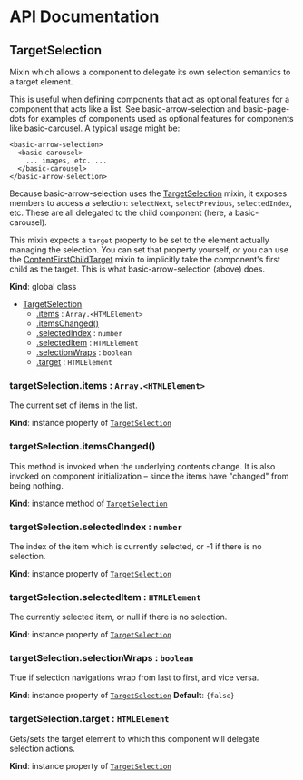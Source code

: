 # API Documentation
<a name="TargetSelection"></a>

## TargetSelection
Mixin which allows a component to delegate its own selection semantics to a
target element.

This is useful when defining components that act as optional features for a
component that acts like a list. See basic-arrow-selection and
basic-page-dots for examples of components used as optional features for
components like basic-carousel. A typical usage might be:

    <basic-arrow-selection>
      <basic-carousel>
        ... images, etc. ...
      </basic-carousel>
    </basic-arrow-selection>

Because basic-arrow-selection uses the
[TargetSelection](TargetSelection.md) mixin, it exposes members to access a
selection: `selectNext`, `selectPrevious`, `selectedIndex`, etc. These are
all delegated to the child component (here, a basic-carousel).

This mixin expects a `target` property to be set to the element actually
managing the selection. You can set that property yourself, or you can use
the [ContentFirstChildTarget](ContentFirstChildTarget.md) mixin to
implicitly take the component's first child as the target. This is what
basic-arrow-selection (above) does.

  **Kind**: global class

* [TargetSelection](#TargetSelection)
    * [.items](#TargetSelection+items) : <code>Array.&lt;HTMLElement&gt;</code>
    * [.itemsChanged()](#TargetSelection+itemsChanged)
    * [.selectedIndex](#TargetSelection+selectedIndex) : <code>number</code>
    * [.selectedItem](#TargetSelection+selectedItem) : <code>HTMLElement</code>
    * [.selectionWraps](#TargetSelection+selectionWraps) : <code>boolean</code>
    * [.target](#TargetSelection+target) : <code>HTMLElement</code>

<a name="TargetSelection+items"></a>

### targetSelection.items : <code>Array.&lt;HTMLElement&gt;</code>
The current set of items in the list.

  **Kind**: instance property of <code>[TargetSelection](#TargetSelection)</code>
<a name="TargetSelection+itemsChanged"></a>

### targetSelection.itemsChanged()
This method is invoked when the underlying contents change. It is also
invoked on component initialization – since the items have "changed" from
being nothing.

  **Kind**: instance method of <code>[TargetSelection](#TargetSelection)</code>
<a name="TargetSelection+selectedIndex"></a>

### targetSelection.selectedIndex : <code>number</code>
The index of the item which is currently selected, or -1 if there is no
selection.

  **Kind**: instance property of <code>[TargetSelection](#TargetSelection)</code>
<a name="TargetSelection+selectedItem"></a>

### targetSelection.selectedItem : <code>HTMLElement</code>
The currently selected item, or null if there is no selection.

  **Kind**: instance property of <code>[TargetSelection](#TargetSelection)</code>
<a name="TargetSelection+selectionWraps"></a>

### targetSelection.selectionWraps : <code>boolean</code>
True if selection navigations wrap from last to first, and vice versa.

  **Kind**: instance property of <code>[TargetSelection](#TargetSelection)</code>
**Default**: <code>{false}</code>  
<a name="TargetSelection+target"></a>

### targetSelection.target : <code>HTMLElement</code>
Gets/sets the target element to which this component will delegate
selection actions.

  **Kind**: instance property of <code>[TargetSelection](#TargetSelection)</code>
